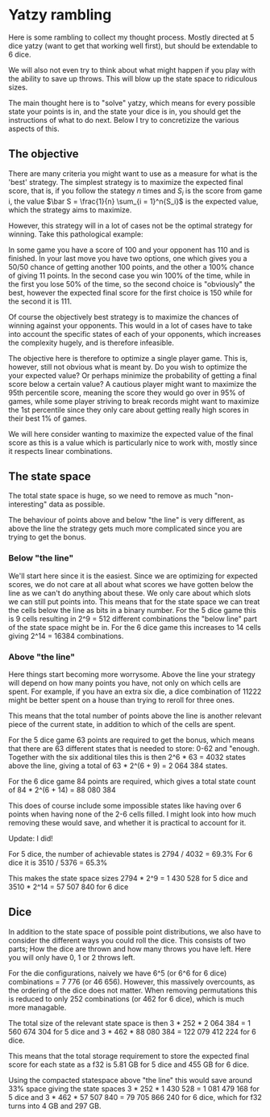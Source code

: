 # Yatzy rambling

Here is some rambling to collect my thought process. Mostly directed at 5 dice
yatzy (want to get that working well first), but should be extendable to 6 dice.

We will also not even try to think about what might happen if you play with the
ability to save up throws. This will blow up the state space to ridiculous
sizes.

The main thought here is to "solve" yatzy, which means for every possible state
your points is in, and the state your dice is in, you should get the
instructions of what to do next. Below I try to concretizize the various aspects
of this.

## The objective

There are many criteria you might want to use as a measure for what is the
'best' strategy. The simplest strategy is to
maximize the expected final score, that is, if you follow the stategy $n$ times
and $S_i$ is the score from game i, the value
$\bar S = \frac{1}{n} \sum_{i = 1}^n{S_i}$ is the expected value, which the
strategy aims to maximize.

However, this strategy will in a lot of cases not be the optimal strategy for
winning. Take this pathological example:

In some game you have a score of 100 and your opponent has 110 and is finished.
In your last move you have two options, one which gives you a 50/50 chance of
getting another 100 points, and the other a 100% chance of giving 11 points.
In the second case you win 100% of the time, while in the first you lose 50%
of the time, so the second choice is "obviously" the best, however the expected
final score for the first choice is 150 while for the second it is 111.

Of course the objectively best strategy is to maximize the
chances of winning against your opponents. This would in a lot of cases have to
take into account the specific states of each of your opponents, which increases
the complexity hugely, and is therefore infeasible.

The objective here is therefore to optimize a single player game.
This is, however, still not obvious what is meant by. Do you wish to optimize
the your expected value? Or perhaps minimize the probability of getting a final
score below a certain value? A cautious player might want to maximize the 95th
percentile score, meaning the score they would go over in 95% of games, while
some player striving to break records might want to maximize the 1st percentile
since they only care about getting really high scores in their best 1% of games.

We will here consider wanting to maximize the expected value of the final score
as this is a value which is particularly nice to work with, mostly since it
respects linear combinations.

## The state space
The total state space is huge, so we need to remove as much "non-interesting"
data as possible.

The behaviour of points above and below "the line" is very different, as
above the line the strategy gets much more complicated since you are trying to
get the bonus.

### Below "the line"

We'll start here since it is the easiest. Since we are optimizing for expected
scores, we do not care at all about what scores we have gotten below the line
as we can't do anything about these. We only care about which slots we can still
put points into. This means that for the state space we can treat
the cells below the line as bits in a binary number. For the 5 dice game this
is 9 cells resulting in 2^9 = 512 different combinations the "below line" part
of the state space might be in. For the 6 dice game this increases to 14 cells
giving 2^14 = 16384 combinations.

### Above "the line"

Here things start becoming more worrysome. Above the line your strategy will
depend on how many points you have, not only on which cells are spent.
For example, if you have an extra six die, a dice combination of 11222 might
be better spent on a house than trying to reroll for three ones.

This means that the total number of points above the line is another relevant
piece of the current state, in addition to which of the cells are spent.

For the 5 dice game 63 points are required to get the bonus, which means that
there are 63 different states that is needed to store: 0-62 and "enough.
Together with the six additional tiles this is then 2^6 * 63 = 4032
states above the line, giving a total of 63 * 2^(6 + 9) = 2 064 384 states.

For the 6 dice game 84 points are required, which gives a total state count of
84 * 2^(6 + 14) = 88 080 384

This does of course include some impossible states like having over 6 points
when having none of the 2-6 cells filled. I might look into how much removing
these would save, and whether it is practical to account for it.

Update: I did!

For 5 dice, the number of achievable states is 2794 / 4032 = 69.3%
For 6 dice it is 3510 / 5376 = 65.3%

This makes the state space sizes 2794 * 2^9 = 1 430 528 for 5 dice
and 3510 * 2^14 = 57 507 840 for 6 dice

## Dice

In addition to the state space of possible point distributions, we also have
to consider the different ways you could roll the dice. This consists of two
parts; How the dice are thrown and how many throws you have left. Here you
will only have 0, 1 or 2 throws left.

For the die configurations, naively we have 6^5 (or 6^6 for 6 dice) combinations
= 7 776 (or 46 656). However, this massively overcounts, as the ordering of the
dice does not matter. When removing permutations this is reduced to only 252
combinations (or 462 for 6 dice), which is much more managable.

The total size of the relevant state space is then
3 * 252 * 2 064 384 = 1 560 674 304
for 5 dice and
3 * 462 * 88 080 384 = 122 079 412 224
for 6 dice.

This means that the total storage requirement to store the expected final score
for each state as a f32 is 5.81 GB for 5 dice and 455 GB for 6 dice.

Using the compacted statespace above "the line" this would save around 33% space
giving the state spaces
3 * 252 * 1 430 528 = 1 081 479 168
for 5 dice and
3 * 462 * 57 507 840 = 79 705 866 240
for 6 dice,
which for f32 turns into 4 GB and 297 GB.
